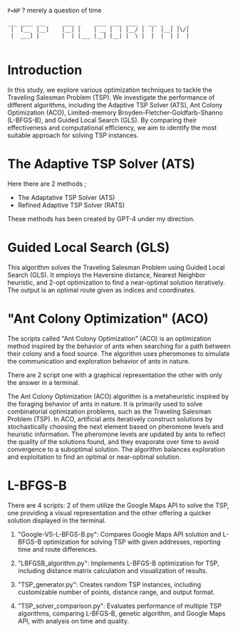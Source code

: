 `P=NP` ? merely a question of time
```
___ ____ ___     ____ _    ____ ____ ____ _ ___ _  _ _  _ 
 |  [__  |__]    |__| |    | __ |  | |__/ |  |  |__| |\/| 
 |  ___] |       |  | |___ |__] |__| |  \ |  |  |  | |  | 
                                                          
```                            
                            
# Introduction                            

In this study, we explore various optimization techniques to tackle the Traveling Salesman Problem (TSP). We investigate the performance of different algorithms, including the Adaptive TSP Solver (ATS), Ant Colony Optimization (ACO), Limited-memory Broyden-Fletcher-Goldfarb-Shanno (L-BFGS-B), and Guided Local Search (GLS). By comparing their effectiveness and computational efficiency, we aim to identify the most suitable approach for solving TSP instances.

# The Adaptive TSP Solver (ATS)

Here there are 2 methods ;

* The Adaptative TSP Solver (ATS)
* Refined Adaptive TSP Solver (RATS)

These methods has been created by GPT-4 under my direction.




# Guided Local Search (GLS)

This algorithm solves the Traveling Salesman Problem using Guided Local Search (GLS). It employs the Haversine distance, Nearest Neighbor heuristic, and 2-opt optimization to find a near-optimal solution iteratively. The output is an optimal route given as indices and coordinates.


#  "Ant Colony Optimization" (ACO)

The scripts called "Ant Colony Optimization" (ACO) is an optimization method inspired by the behavior of ants when searching for a path between their colony and a food source. The algorithm uses pheromones to simulate the communication and exploration behavior of ants in nature.

There are 2 script one with a graphical representation the other with only the answer in a terminal.


The Ant Colony Optimization (ACO) algorithm is a metaheuristic inspired by the foraging behavior of ants in nature. It is primarily used to solve combinatorial optimization problems, such as the Traveling Salesman Problem (TSP). In ACO, artificial ants iteratively construct solutions by stochastically choosing the next element based on pheromone levels and heuristic information. The pheromone levels are updated by ants to reflect the quality of the solutions found, and they evaporate over time to avoid convergence to a suboptimal solution. The algorithm balances exploration and exploitation to find an optimal or near-optimal solution.



# L-BFGS-B

There are 4 scripts: 2 of them utilize the Google Maps API to solve the TSP, one providing a visual representation and the other offering a quicker solution displayed in the terminal.

1. "Google-VS-L-BFGS-B.py": Compares Google Maps API solution and L-BFGS-B optimization for solving TSP with given addresses, reporting time and route differences.

2. "LBFGSB_algorithm.py": Implements L-BFGS-B optimization for TSP, including distance matrix calculation and visualization of results.

3. "TSP_generator.py": Creates random TSP instances, including customizable number of points, distance range, and output format.

4. "TSP_solver_comparison.py": Evaluates performance of multiple TSP algorithms, comparing L-BFGS-B, genetic algorithm, and Google Maps API, with analysis on time and quality.

